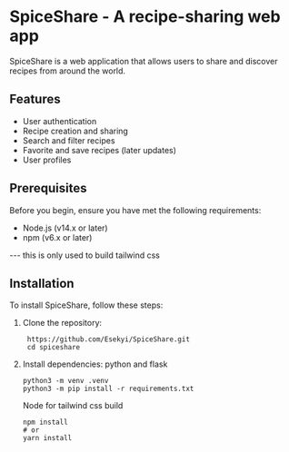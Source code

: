 # SpiceShare - A recipe-sharing web app

SpiceShare is a web application that allows users to share and discover recipes from around the world.

## Features

- User authentication
- Recipe creation and sharing
- Search and filter recipes
- Favorite and save recipes (later updates)
- User profiles

## Prerequisites
Before you begin, ensure you have met the following requirements:

- Node.js (v14.x or later)
- npm (v6.x or later)

--- this is only used to build tailwind css

## Installation

To install SpiceShare, follow these steps:

1. Clone the repository:
   ```
    https://github.com/Esekyi/SpiceShare.git
    cd spiceshare
   ```

2. Install dependencies:
	python and flask
	```
	python3 -m venv .venv
	python3 -m pip install -r requirements.txt
	```
	Node for tailwind css build
	```
	npm install
	# or
	yarn install
	```
	